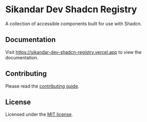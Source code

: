 # Sikandar Dev Shadcn Registry

A collection of accessible components built for use with Shadcn.

## Documentation

Visit https://sikandar-dev-shadcn-registry.vercel.app to view the documentation.

## Contributing

Please read the [contributing guide](/CONTRIBUTING.md).

## License

Licensed under the [MIT license](/LICENSE.md).
